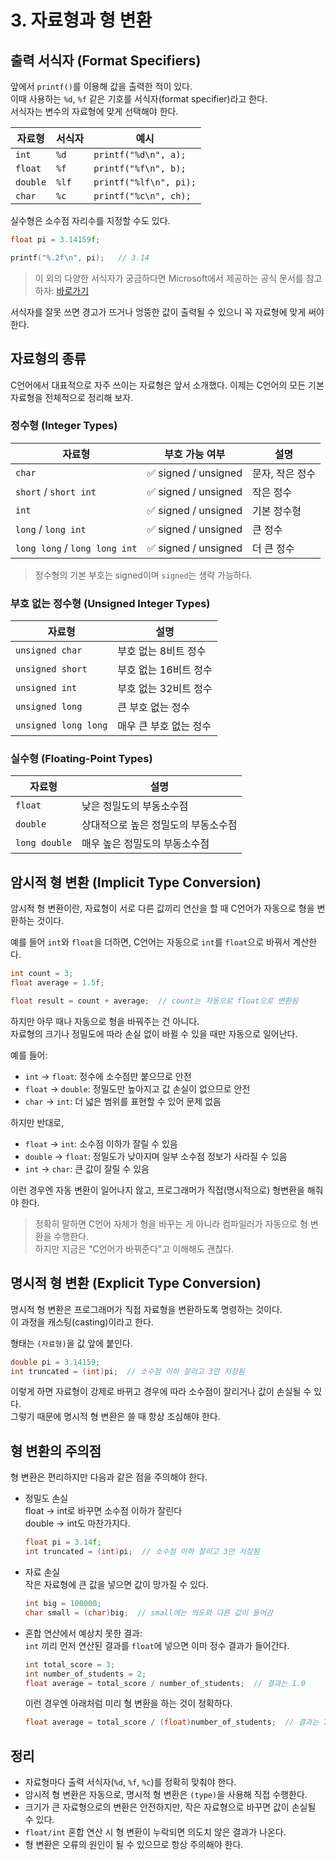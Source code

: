 # 3. 자료형과 형 변환
## 출력 서식자 (Format Specifiers)

앞에서 `printf()`를 이용해 값을 출력한 적이 있다.  
이때 사용하는 `%d`, `%f` 같은 기호를 서식자(format specifier)라고 한다.  
서식자는 변수의 자료형에 맞게 선택해야 한다.

| 자료형   | 서식자 | 예시                   |
| -------- | ------ | ---------------------- |
| `int`    | `%d`   | `printf("%d\n", a);`   |
| `float`  | `%f`   | `printf("%f\n", b);`   |
| `double` | `%lf`  | `printf("%lf\n", pi);` |
| `char`   | `%c`   | `printf("%c\n", ch);`  |

실수형은 소수점 자리수를 지정할 수도 있다.

```c
float pi = 3.14159f;

printf("%.2f\n", pi);   // 3.14
```

> 이 외의 다양한 서식자가 궁금하다면 Microsoft에서 제공하는 공식 문서를 참고하자:
> [바로가기](https://learn.microsoft.com/ko-kr/cpp/c-runtime-library/format-specification-syntax-printf-and-wprintf-functions?view=msvc-170)

서식자를 잘못 쓰면 경고가 뜨거나 엉뚱한 값이 출력될 수 있으니 꼭 자료형에 맞게 써야 한다.


## 자료형의 종류

C언어에서 대표적으로 자주 쓰이는 자료형은 앞서 소개했다. 이제는 C언어의 모든 기본 자료형을 전체적으로 정리해 보자.

### 정수형 (Integer Types)

| 자료형                        | 부호 가능 여부        | 설명            |
| ----------------------------- | --------------------- | --------------- |
| `char`                        | ✅ signed / unsigned | 문자, 작은 정수 |
| `short` / `short int`         | ✅ signed / unsigned | 작은 정수       |
| `int`                         | ✅ signed / unsigned | 기본 정수형     |
| `long` / `long int`           | ✅ signed / unsigned | 큰 정수         |
| `long long` / `long long int` | ✅ signed / unsigned | 더 큰 정수      |

> 정수형의 기본 부호는 signed이며 `signed`는 생략 가능하다.

### 부호 없는 정수형 (Unsigned Integer Types)

| 자료형               | 설명                   |
| -------------------- | ---------------------- |
| `unsigned char`      | 부호 없는 8비트 정수   |
| `unsigned short`     | 부호 없는 16비트 정수  |
| `unsigned int`       | 부호 없는 32비트 정수  |
| `unsigned long`      | 큰 부호 없는 정수      |
| `unsigned long long` | 매우 큰 부호 없는 정수 |


### 실수형 (Floating-Point Types)

| 자료형        | 설명                                |
| ------------- | ----------------------------------- |
| `float`       | 낮은 정밀도의 부동소수점            |
| `double`      | 상대적으로 높은 정밀도의 부동소수점 |
| `long double` | 매우 높은 정밀도의 부동소수점       |


## 암시적 형 변환 (Implicit Type Conversion)

암시적 형 변환이란, 자료형이 서로 다른 값끼리 연산을 할 때 C언어가 자동으로 형을 변환하는 것이다.  

예를 들어 `int`와 `float`을 더하면, C언어는 자동으로 `int`를 `float`으로 바꿔서 계산한다.

```c
int count = 3;
float average = 1.5f;

float result = count + average;  // count는 자동으로 float으로 변환됨
```

하지만 아무 때나 자동으로 형을 바꿔주는 건 아니다.  
자료형의 크기나 정밀도에 따라 손실 없이 바뀔 수 있을 때만 자동으로 일어난다.

예를 들어:
- `int` → `float`: 정수에 소수점만 붙으므로 안전
- `float` → `double`: 정밀도만 높아지고 값 손실이 없으므로 안전
- `char` → `int`: 더 넓은 범위를 표현할 수 있어 문제 없음

하지만 반대로,
- `float` → `int`: 소수점 이하가 잘릴 수 있음
- `double` → `float`: 정밀도가 낮아지며 일부 소수점 정보가 사라질 수 있음
- `int` → `char`: 큰 값이 잘릴 수 있음

이런 경우엔 자동 변환이 일어나지 않고, 프로그래머가 직접(명시적으로) 형변환을 해줘야 한다.

> 정확히 말하면 C언어 자체가 형을 바꾸는 게 아니라 컴파일러가 자동으로 형 변환을 수행한다.  
> 하지만 지금은 "C언어가 바꿔준다"고 이해해도 괜찮다.

## 명시적 형 변환 (Explicit Type Conversion)

명시적 형 변환은 프로그래머가 직접 자료형을 변환하도록 명령하는 것이다.  
이 과정을 캐스팅(casting)이라고 한다.

형태는 `(자료형)`을 값 앞에 붙인다.

```c
double pi = 3.14159;
int truncated = (int)pi;  // 소수점 이하 잘리고 3만 저장됨
```

이렇게 하면 자료형이 강제로 바뀌고 경우에 따라 소수점이 잘리거나 값이 손실될 수 있다.  
그렇기 때문에 명시적 형 변환은 쓸 때 항상 조심해야 한다.


## 형 변환의 주의점

형 변환은 편리하지만 다음과 같은 점을 주의해야 한다.

- 정밀도 손실  
    float → int로 바꾸면 소수점 이하가 잘린다  
    double → int도 마찬가지다.

    ```c
    float pi = 3.14f;
    int truncated = (int)pi;  // 소수점 이하 잘리고 3만 저장됨
    ```

- 자료 손실  
    작은 자료형에 큰 값을 넣으면 값이 망가질 수 있다.  

    ```c
    int big = 100000;
    char small = (char)big;  // small에는 의도와 다른 값이 들어감
    ```

- 혼합 연산에서 예상치 못한 결과:  
    `int` 끼리 먼저 연산된 결과를 `float`에 넣으면 이미 정수 결과가 들어간다.

    ```c
    int total_score = 3;
    int number_of_students = 2;
    float average = total_score / number_of_students;  // 결과는 1.0
    ```

    이런 경우엔 아래처럼 미리 형 변환을 하는 것이 정확하다.

    ```c
    float average = total_score / (float)number_of_students;  // 결과는 1.5
    ```

## 정리

* 자료형마다 출력 서식자(`%d`, `%f`, `%c`)를 정확히 맞춰야 한다.
* 암시적 형 변환은 자동으로, 명시적 형 변환은 `(type)`을 사용해 직접 수행한다.
* 크기가 큰 자료형으로의 변환은 안전하지만, 작은 자료형으로 바꾸면 값이 손실될 수 있다.
* `float/int` 혼합 연산 시 형 변환이 누락되면 의도치 않은 결과가 나온다.
* 형 변환은 오류의 원인이 될 수 있으므로 항상 주의해야 한다.
